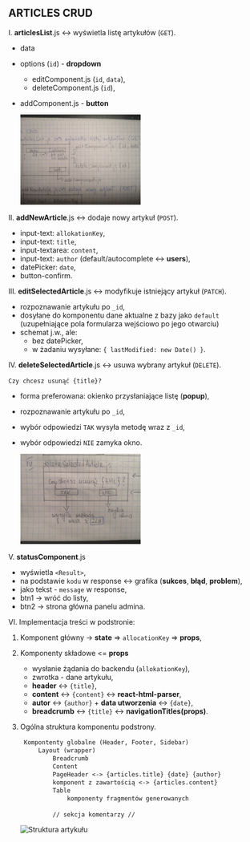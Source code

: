 ## ARTICLES CRUD
I. **articlesList**.js <-> wyświetla listę artykułów (`GET`).
- data
- options (`id`) - **dropdown**
	- editComponent.js (`id`, `data`),
	- deleteComponent.js (`id`),
- addComponent.js - **button**

	<img src="./drafts/articles-list-structure.jpg" width="50%" title="Lista artykułów" />

II. **addNewArticle**.js <-> dodaje nowy artykuł (`POST`).

 - input-text: `allokationKey`,
 - input-text: `title`,
 - input-textarea: `content`,
 - input-text: `author` (default/autocomplete <-> **users**),
 - datePicker: `date`,
 - button-confirm.

III. **editSelectedArticle**.js <-> modyfikuje istniejący artykuł (`PATCH`).

- rozpoznawanie artykułu po `_id`,
- dosyłane do komponentu dane aktualne z bazy jako `default` (uzupełniające pola formularza wejściowo po jego otwarciu)
- schemat j.w., ale:
 	 - bez datePicker,
	 - w żadaniu wysyłane: `{ lastModified: new Date() }`.

IV. **deleteSelectedArticle**.js <-> usuwa wybrany artykuł (`DELETE`).

`Czy chcesz usunąć {title}?`

- forma preferowana: okienko przysłaniające listę (**popup**),
- rozpoznawanie artykułu po `_id`,
- wybór odpowiedzi `TAK` wysyła metodę wraz z `_id`,
- wybór odpowiedzi `NIE` zamyka okno.

	<img src="./drafts/delete-article-structure.jpg" width="50%" title="Struktura popupa usuwania artykułu" />

V. **statusComponent**.js

- wyświetla `<Result>`,
- na podstawie `kodu` w response <-> grafika (**sukces**, **błąd**, **problem**),
- jako tekst - `message` w response,
- btn1 -> wróć do listy,
- btn2 -> strona główna panelu admina.

VI. Implementacja treści w podstronie:

 1. Komponent główny -> **state** => `allocationKey` => **props**,
 2. Komponenty składowe <= **props**
	 
	 - wysłanie żądania do backendu (`allokationKey`),
	 - zwrotka - dane artykułu,
	 - **header** <-> `{title}`,
	 - **content** <-> `{content}` <-> **react-html-parser**,
	 - **autor** <-> `{author}` + **data utworzenia** <-> `{date}`,
	 - **breadcrumb** <-> `{title}` <-> **navigationTitles(props)**.

3. Ogólna struktura komponentu podstrony.
	
		Kompontenty globalne (Header, Footer, Sidebar)
			Layout (wrapper)
				Breadcrumb
				Content
				PageHeader <-> {articles.title} {date} {author}
				komponent z zawartością <-> {articles.content}
				Table
					komponenty fragmentów generowanych
				
				// sekcja komentarzy //

	<img src="./drafts/articles-structure.jpg" width="50%" title="Struktura artykułu" />
	